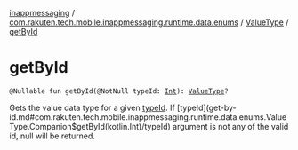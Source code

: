 [inappmessaging](../../index.md) / [com.rakuten.tech.mobile.inappmessaging.runtime.data.enums](../index.md) / [ValueType](index.md) / [getById](./get-by-id.md)

# getById

`@Nullable fun getById(@NotNull typeId: `[`Int`](https://kotlinlang.org/api/latest/jvm/stdlib/kotlin/-int/index.html)`): `[`ValueType`](index.md)`?`

Gets the value data type for a given [typeId](get-by-id.md#com.rakuten.tech.mobile.inappmessaging.runtime.data.enums.ValueType.Companion$getById(kotlin.Int)/typeId).
If [typeId](get-by-id.md#com.rakuten.tech.mobile.inappmessaging.runtime.data.enums.ValueType.Companion$getById(kotlin.Int)/typeId) argument is not any of the valid id, null will be returned.

